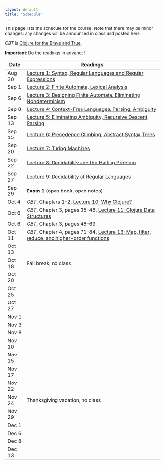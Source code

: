 ```yaml
---
layout: default
title: "Schedule"
---
```


This page lists the schedule for the course.  Note that there may be minor changes: any changes will be announced in class and posted here.

*CBT* is [Clojure for the Brave and True](https://www.nostarch.com/clojure).

**Important**: Do the readings in advance!

Date | Readings
---- | --------
Aug 30 | [Lecture 1: Syntax, Regular Languages and Regular Expressions](lectures/lecture01.html)
Sep 1 | [Lecture 2: Finite Automata, Lexical Analysis](lectures/lecture02.html)
Sep 6 | [Lecture 3: Designing Finite Automata, Eliminating Nondeterminism](lectures/lecture03.html)
Sep 8 | [Lecture 4: Context-Free Languages, Parsing, Ambiguity](lectures/lecture04.html)
Sep 13 | [Lecture 5: Eliminating Ambiguity, Recursive Descent Parsing](lectures/lecture05.html)
Sep 15 | [Lecture 6: Precedence Climbing, Abstract Syntax Trees](lectures/lecture06.html)
Sep 20 | [Lecture 7: Turing Machines](lectures/lecture07.html)
Sep 22 | [Lecture 8: Decidability and the Halting Problem](lectures/lecture08.html)
Sep 27 | [Lecture 9: Decidability of Regular Languages](lectures/lecture09.html)
Sep 29 | **Exam 1** (open book, open notes)
Oct 4 | *CBT*, Chapters 1&ndash;2, [Lecture 10: Why Clojure?](lectures/lecture10.html)
Oct 6 | *CBT*, Chapter 3, pages 35&ndash;48, [Lecture 11: Clojure Data Structures](lectures/lecture11.html)
Oct 6 | *CBT*, Chapter 3, pages 48&ndash;69
Oct 11 | *CBT*, Chapter 4, pages 71&ndash;84, [Lecture 13: Map, filter, reduce, and higher-order functions](lectures/lecture13.html)
Oct 13 | 
Oct 18 | Fall break, no class
Oct 20 | 
Oct 25 | 
Oct 27 | 
Nov 1 | 
Nov 3 | 
Nov 8 | 
Nov 10 | 
Nov 15 | 
Nov 17 | 
Nov 22 | 
Nov 24 | Thanksgiving vacation, no class
Nov 29 | 
Dec 1 | 
Dec 6 | 
Dec 8 | 
Dec 13 | 
